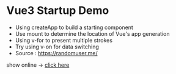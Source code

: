 # Vue3 Startup Demo

- Using createApp to build a starting component
- Use mount to determine the location of Vue's app generation
- Using v-for to present multiple strokes
- Try using v-on for data switching
- Source : https://randomuser.me/

show online -> [click here](https://colinchiu87.github.io/summer-camp-vue3-week1/)
